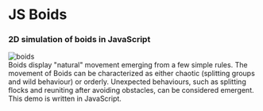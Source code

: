 # JS Boids
### 2D simulation of boids in JavaScript
![boids](https://i.imgur.com/RdPg4XM.png "Boids")        
Boids display "natural" movement emerging from a few simple rules. The movement of Boids can be characterized as either chaotic (splitting groups and wild behaviour) or orderly. Unexpected behaviours, such as splitting flocks and reuniting after avoiding obstacles, can be considered emergent.            
This demo is written in JavaScript.
